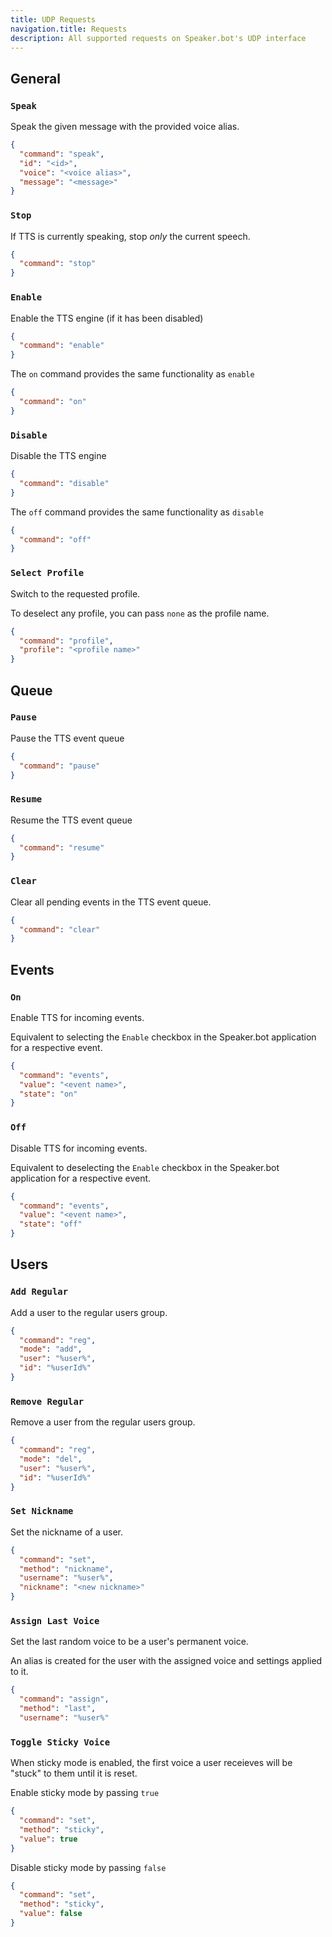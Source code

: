 ```yaml
---
title: UDP Requests
navigation.title: Requests
description: All supported requests on Speaker.bot's UDP interface
---
```


## General

### `Speak`
Speak the given message with the provided voice alias.

```json [Example]
{
  "command": "speak",
  "id": "<id>",
  "voice": "<voice alias>",
  "message": "<message>"
}
```

### `Stop`
If TTS is currently speaking, stop *only* the current speech.

```json [Example]
{
  "command": "stop"
}
```

### `Enable`
Enable the TTS engine (if it has been disabled)

```json [Example]
{
  "command": "enable"
}
```

The `on` command provides the same functionality as `enable`

```json [Example]
{
  "command": "on"
}
```

### `Disable`
Disable the TTS engine

```json [Example]
{
  "command": "disable"
}
```

The `off` command provides the same functionality as `disable`

```json [Example]
{
  "command": "off"
}
```

### `Select Profile`
Switch to the requested profile.

To deselect any profile, you can pass `none` as the profile name.

```json [Example]
{
  "command": "profile",
  "profile": "<profile name>"
}
```


## Queue

### `Pause`
Pause the TTS event queue

```json [Example]
{
  "command": "pause"
}
```

### `Resume`
Resume the TTS event queue

```json [Example]
{
  "command": "resume"
}
```

### `Clear`
Clear all pending events in the TTS event queue.

```json [Example]
{
  "command": "clear"
}
```

## Events

### `On`
Enable TTS for incoming events.

Equivalent to selecting the `Enable` checkbox in the Speaker.bot application for a respective event.

```json [Example]
{
  "command": "events",
  "value": "<event name>",
  "state": "on"
}
```

### `Off`
Disable TTS for incoming events.

Equivalent to deselecting the `Enable` checkbox in the Speaker.bot application for a respective event.

```json [Example]
{
  "command": "events",
  "value": "<event name>",
  "state": "off"
}
```

## Users

### `Add Regular`
Add a user to the regular users group.

```json [Example]
{
  "command": "reg",
  "mode": "add",
  "user": "%user%",
  "id": "%userId%"
}
```

### `Remove Regular`
Remove a user from the regular users group.

```json [Example]
{
  "command": "reg",
  "mode": "del",
  "user": "%user%",
  "id": "%userId%"
}
```

### `Set Nickname`
Set the nickname of a user.

```json [Example]
{
  "command": "set",
  "method": "nickname",
  "username": "%user%",
  "nickname": "<new nickname>"
}
```

### `Assign Last Voice`
Set the last random voice to be a user's permanent voice.

An alias is created for the user with the assigned voice and settings applied to it.

```json [Example]
{
  "command": "assign",
  "method": "last",
  "username": "%user%"
```

### `Toggle Sticky Voice`
When sticky mode is enabled, the first voice a user receieves will be "stuck" to them until it is reset.

Enable sticky mode by passing `true`
```json [Example]
{
  "command": "set",
  "method": "sticky",
  "value": true
}
```

Disable sticky mode by passing `false`
```json [Example]
{
  "command": "set",
  "method": "sticky",
  "value": false
}
```